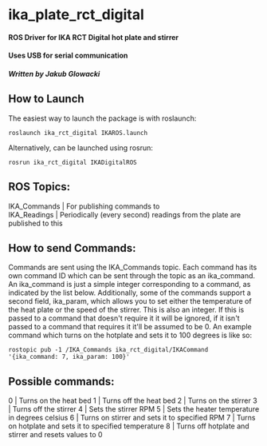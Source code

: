 # ika_plate_rct_digital
#### ROS Driver for IKA RCT Digital hot plate and stirrer
#### Uses USB for serial communication
##### Written by Jakub Glowacki

## How to Launch
The easiest way to launch the package is with roslaunch:
```
roslaunch ika_rct_digital IKAROS.launch
```

Alternatively, can be launched using rosrun:
```
rosrun ika_rct_digital IKADigitalROS
```

## ROS Topics:
IKA_Commands | For publishing commands to\
IKA_Readings | Periodically (every second) readings from the plate are published to this

## How to send Commands:
Commands are sent using the IKA_Commands topic. Each command has its own command ID which can be sent through the topic as an ika_command. An ika_command is just a simple integer corresponding to a command, as indicated by the list below. Additionally, some of the commands support a second field, ika_param, which allows you to set either the temperature of the heat plate or the speed of the stirrer. This is also an integer. If this is passed to a command that doesn't require it it will be ignored, if it isn't passed to a command that requires it it'll be assumed to be 0. An example command which turns on the hotplate and sets it to 100 degrees is like so:
```
rostopic pub -1 /IKA_Commands ika_rct_digital/IKACommand '{ika_command: 7, ika_param: 100}' 

```

## Possible commands:
0 | Turns on the heat bed
1 | Turns off the heat bed
2 | Turns on the stirrer
3 | Turns off the stirrer
4 | Sets the stirrer RPM
5 | Sets the heater temperature in degrees celsius
6 | Turns on stirrer and sets it to specified RPM
7 | Turns on hotplate and sets it to specified temperature 
8 | Turns off hotplate and stirrer and resets values to 0


